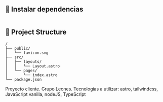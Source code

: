 ## 🧞 Instalar dependencias

```npm install
```

## 🚀 Project Structure

```text
/
├── public/
│   └── favicon.svg
├── src/
│   ├── layouts/
│   │   └── Layout.astro
│   └── pages/
│       └── index.astro
└── package.json
```


Proyecto cliente.
Grupo Leones.
Tecnologias a utilizar: astro, tailwindcss, JavaScript vanilla, nodeJS, TypeScript
